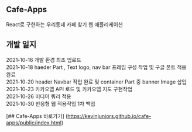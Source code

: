 ## Cafe-Apps
React로 구현하는 우리동네 카페 찾기 웹 애플리케이션  
  
## 개발 일지
2021-10-16 개발 환경 최초 업로드  
2021-10-18 haeder Part , Text logo, nav bar 프레임 구성 작업 및 구글 폰트 적용완료  
2021-10-20 header Navbar 작업 완료 및 container Part 중 banner Image 삽입  
2021-10-23 카카오맵 API 로드 및 카카오맵 지도 구현작업  
2021-10-26 미디어 쿼리 적용  
2021-10-30 반응형 웹 적용작업 1차 백업

[## Cafe-Apps 바로가기] (https://kevinjuniors.github.io/cafe-apps/public/index.html)  
